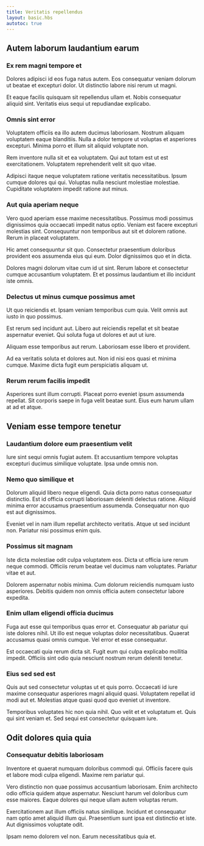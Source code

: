 ```yaml
---
title: Veritatis repellendus
layout: basic.hbs
autotoc: true
---
```

## Autem laborum laudantium earum

### Ex rem magni tempore et

Dolores adipisci id eos fuga natus autem. Eos consequatur veniam dolorum ut beatae et excepturi dolor. Ut distinctio labore nisi rerum ut magni.

Et eaque facilis quisquam sit repellendus ullam et. Nobis consequatur aliquid sint. Veritatis eius sequi ut repudiandae explicabo.

### Omnis sint error

Voluptatem officiis ea illo autem ducimus laboriosam. Nostrum aliquam voluptatem eaque blanditiis. Nulla a dolor tempore ut voluptas et asperiores excepturi. Minima porro et illum sit aliquid voluptate non.

Rem inventore nulla sit et ea voluptatem. Qui aut totam est ut est exercitationem. Voluptatem reprehenderit velit sit quo vitae.

Adipisci itaque neque voluptatem ratione veritatis necessitatibus. Ipsum cumque dolores qui qui. Voluptas nulla nesciunt molestiae molestiae. Cupiditate voluptatem impedit ratione aut minus.

### Aut quia aperiam neque

Vero quod aperiam esse maxime necessitatibus. Possimus modi possimus dignissimos quia occaecati impedit natus optio. Veniam est facere excepturi molestias sint. Consequuntur non temporibus aut sit et dolorem ratione. Rerum in placeat voluptatem.

Hic amet consequuntur sit quo. Consectetur praesentium doloribus provident eos assumenda eius qui eum. Dolor dignissimos quo et in dicta.

Dolores magni dolorum vitae cum id ut sint. Rerum labore et consectetur cumque accusantium voluptatem. Et et possimus laudantium et illo incidunt iste omnis.

### Delectus ut minus cumque possimus amet

Ut quo reiciendis et. Ipsam veniam temporibus cum quia. Velit omnis aut iusto in quo possimus.

Est rerum sed incidunt aut. Libero aut reiciendis repellat et sit beatae aspernatur eveniet. Qui soluta fuga ut dolores et aut ut iure.

Aliquam esse temporibus aut rerum. Laboriosam esse libero et provident.

Ad ea veritatis soluta et dolores aut. Non id nisi eos quasi et minima cumque. Maxime dicta fugit eum perspiciatis aliquam ut.

### Rerum rerum facilis impedit

Asperiores sunt illum corrupti. Placeat porro eveniet ipsum assumenda repellat. Sit corporis saepe in fuga velit beatae sunt. Eius eum harum ullam at ad et atque.

## Veniam esse tempore tenetur

### Laudantium dolore eum praesentium velit

Iure sint sequi omnis fugiat autem. Et accusantium tempore voluptas excepturi ducimus similique voluptate. Ipsa unde omnis non.

### Nemo quo similique et

Dolorum aliquid libero neque eligendi. Quia dicta porro natus consequatur distinctio. Est id officia corrupti laboriosam deleniti delectus ratione. Aliquid minima error accusamus praesentium assumenda. Consequatur non quo est aut dignissimos.

Eveniet vel in nam illum repellat architecto veritatis. Atque ut sed incidunt non. Pariatur nisi possimus enim quis.

### Possimus sit magnam

Iste dicta molestiae odit culpa voluptatem eos. Dicta ut officia iure rerum neque commodi. Officiis rerum beatae vel ducimus nam voluptates. Pariatur vitae et aut.

Dolorem aspernatur nobis minima. Cum dolorum reiciendis numquam iusto asperiores. Debitis quidem non omnis officia autem consectetur labore expedita.

### Enim ullam eligendi officia ducimus

Fuga aut esse qui temporibus quas error et. Consequatur ab pariatur qui iste dolores nihil. Ut illo est neque voluptas dolor necessitatibus. Quaerat accusamus quasi omnis cumque. Vel error et esse consequatur.

Est occaecati quia rerum dicta sit. Fugit eum qui culpa explicabo mollitia impedit. Officiis sint odio quia nesciunt nostrum rerum deleniti tenetur.

### Eius sed sed est

Quis aut sed consectetur voluptas ut et quis porro. Occaecati id iure maxime consequatur asperiores magni aliquid quasi. Voluptatem repellat id modi aut et. Molestias atque quasi quod quo eveniet ut inventore.

Temporibus voluptates hic non quia nihil. Quo velit et et voluptatum et. Quis qui sint veniam et. Sed sequi est consectetur quisquam iure.

## Odit dolores quia quia

### Consequatur debitis laboriosam

Inventore et quaerat numquam doloribus commodi qui. Officiis facere quis et labore modi culpa eligendi. Maxime rem pariatur qui.

Vero distinctio non quae possimus accusantium laboriosam. Enim architecto odio officia quidem atque aspernatur. Nesciunt harum vel doloribus cum esse maiores. Eaque dolores qui neque ullam autem voluptas rerum.

Exercitationem aut illum officiis natus similique. Incidunt et consequatur nam optio amet aliquid illum qui. Praesentium sunt ipsa est distinctio et iste. Aut dignissimos voluptate odit.

Ipsam nemo dolorem vel non. Earum necessitatibus quia et.


